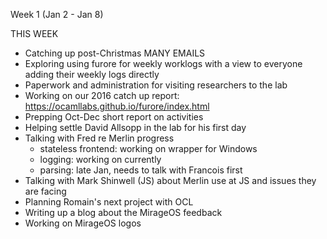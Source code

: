 Week 1 (Jan 2 - Jan 8)

THIS WEEK
* Catching up post-Christmas MANY EMAILS
* Exploring using furore for weekly worklogs with a view to everyone adding their weekly logs directly
* Paperwork and administration for visiting researchers to the lab
* Working on our 2016 catch up report: https://ocamllabs.github.io/furore/index.html
* Prepping Oct-Dec short report on activities
* Helping settle David Allsopp in the lab for his first day
* Talking with Fred re Merlin progress
  - stateless frontend: working on wrapper for Windows
  - logging: working on currently
  - parsing: late Jan, needs to talk with Francois first
* Talking with Mark Shinwell (JS) about Merlin use at JS and issues they are facing
* Planning Romain's next project with OCL
* Writing up a blog about the MirageOS feedback
* Working on MirageOS logos
